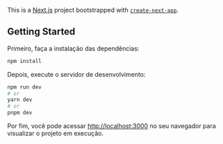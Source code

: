 This is a [Next.js](https://nextjs.org/) project bootstrapped with [`create-next-app`](https://github.com/vercel/next.js/tree/canary/packages/create-next-app).

## Getting Started

Primeiro, faça a instalação das dependências:

```bash
npm install
```

Depois, execute o servidor de desenvolvimento: 

```bash
npm run dev
# or
yarn dev
# or
pnpm dev
```

Por fim, você pode acessar [http://localhost:3000](http://localhost:3000) no seu navegador para visualizar o projeto em execução.